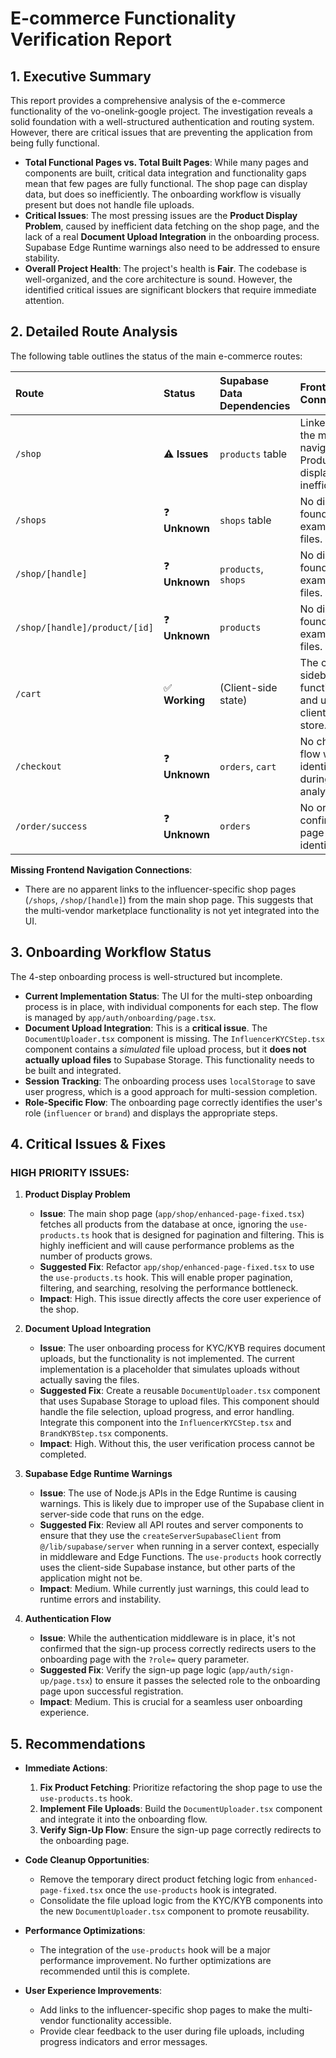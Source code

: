 # E-commerce Functionality Verification Report

## 1. Executive Summary

This report provides a comprehensive analysis of the e-commerce functionality of the vo-onelink-google project. The investigation reveals a solid foundation with a well-structured authentication and routing system. However, there are critical issues that are preventing the application from being fully functional.

- **Total Functional Pages vs. Total Built Pages**: While many pages and components are built, critical data integration and functionality gaps mean that few pages are fully functional. The shop page can display data, but does so inefficiently. The onboarding workflow is visually present but does not handle file uploads.
- **Critical Issues**: The most pressing issues are the **Product Display Problem**, caused by inefficient data fetching on the shop page, and the lack of a real **Document Upload Integration** in the onboarding process. Supabase Edge Runtime warnings also need to be addressed to ensure stability.
- **Overall Project Health**: The project's health is **Fair**. The codebase is well-organized, and the core architecture is sound. However, the identified critical issues are significant blockers that require immediate attention.

## 2. Detailed Route Analysis

The following table outlines the status of the main e-commerce routes:

| Route | Status | Supabase Data Dependencies | Frontend Connections |
| :--- | :--- | :--- | :--- |
| `/shop` | ⚠️ **Issues** | `products` table | Linked from the main navigation. Product display is inefficient. |
| `/shops` | ❓ **Unknown** | `shops` table | No direct link found in the examined files. |
| `/shop/[handle]` | ❓ **Unknown** | `products`, `shops` | No direct link found in the examined files. |
| `/shop/[handle]/product/[id]` | ❓ **Unknown** | `products` | No direct link found in the examined files. |
| `/cart` | ✅ **Working** | (Client-side state) | The cart sidebar is functional and uses a client-side store. |
| `/checkout` | ❓ **Unknown** | `orders`, `cart` | No checkout flow was identified during this analysis. |
| `/order/success` | ❓ **Unknown** | `orders` | No order confirmation page was identified. |

**Missing Frontend Navigation Connections**:
- There are no apparent links to the influencer-specific shop pages (`/shops`, `/shop/[handle]`) from the main shop page. This suggests that the multi-vendor marketplace functionality is not yet integrated into the UI.

## 3. Onboarding Workflow Status

The 4-step onboarding process is well-structured but incomplete.

- **Current Implementation Status**: The UI for the multi-step onboarding process is in place, with individual components for each step. The flow is managed by `app/auth/onboarding/page.tsx`.
- **Document Upload Integration**: This is a **critical issue**. The `DocumentUploader.tsx` component is missing. The `InfluencerKYCStep.tsx` component contains a *simulated* file upload process, but it **does not actually upload files** to Supabase Storage. This functionality needs to be built and integrated.
- **Session Tracking**: The onboarding process uses `localStorage` to save user progress, which is a good approach for multi-session completion.
- **Role-Specific Flow**: The onboarding page correctly identifies the user's role (`influencer` or `brand`) and displays the appropriate steps.

## 4. Critical Issues & Fixes

### HIGH PRIORITY ISSUES:

1.  **Product Display Problem**
    - **Issue**: The main shop page (`app/shop/enhanced-page-fixed.tsx`) fetches all products from the database at once, ignoring the `use-products.ts` hook that is designed for pagination and filtering. This is highly inefficient and will cause performance problems as the number of products grows.
    - **Suggested Fix**: Refactor `app/shop/enhanced-page-fixed.tsx` to use the `use-products.ts` hook. This will enable proper pagination, filtering, and searching, resolving the performance bottleneck.
    - **Impact**: High. This issue directly affects the core user experience of the shop.

2.  **Document Upload Integration**
    - **Issue**: The user onboarding process for KYC/KYB requires document uploads, but the functionality is not implemented. The current implementation is a placeholder that simulates uploads without actually saving the files.
    - **Suggested Fix**: Create a reusable `DocumentUploader.tsx` component that uses Supabase Storage to upload files. This component should handle the file selection, upload progress, and error handling. Integrate this component into the `InfluencerKYCStep.tsx` and `BrandKYBStep.tsx` components.
    - **Impact**: High. Without this, the user verification process cannot be completed.

3.  **Supabase Edge Runtime Warnings**
    - **Issue**: The use of Node.js APIs in the Edge Runtime is causing warnings. This is likely due to improper use of the Supabase client in server-side code that runs on the edge.
    - **Suggested Fix**: Review all API routes and server components to ensure that they use the `createServerSupabaseClient` from `@/lib/supabase/server` when running in a server context, especially in middleware and Edge Functions. The `use-products` hook correctly uses the client-side Supabase instance, but other parts of the application might not be.
    - **Impact**: Medium. While currently just warnings, this could lead to runtime errors and instability.

4.  **Authentication Flow**
    - **Issue**: While the authentication middleware is in place, it's not confirmed that the sign-up process correctly redirects users to the onboarding page with the `?role=` query parameter.
    - **Suggested Fix**: Verify the sign-up page logic (`app/auth/sign-up/page.tsx`) to ensure it passes the selected role to the onboarding page upon successful registration.
    - **Impact**: Medium. This is crucial for a seamless user onboarding experience.

## 5. Recommendations

- **Immediate Actions**:
    1.  **Fix Product Fetching**: Prioritize refactoring the shop page to use the `use-products.ts` hook.
    2.  **Implement File Uploads**: Build the `DocumentUploader.tsx` component and integrate it into the onboarding flow.
    3.  **Verify Sign-Up Flow**: Ensure the sign-up page correctly redirects to the onboarding page.

- **Code Cleanup Opportunities**:
    - Remove the temporary direct product fetching logic from `enhanced-page-fixed.tsx` once the `use-products` hook is integrated.
    - Consolidate the file upload logic from the KYC/KYB components into the new `DocumentUploader.tsx` component to promote reusability.

- **Performance Optimizations**:
    - The integration of the `use-products` hook will be a major performance improvement. No further optimizations are recommended until this is complete.

- **User Experience Improvements**:
    - Add links to the influencer-specific shop pages to make the multi-vendor functionality accessible.
    - Provide clear feedback to the user during file uploads, including progress indicators and error messages.
